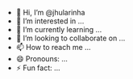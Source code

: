 - 👋 Hi, I’m @jhularinha
- 👀 I’m interested in ...
- 🌱 I’m currently learning ...
- 💞️ I’m looking to collaborate on ...
- 📫 How to reach me ...
- 😄 Pronouns: ...
- ⚡ Fun fact: ...

<!---
jhularinha/jhularinha is a ✨ special ✨ repository because its `README.md` (this file) appears on your GitHub profile.
You can click the Preview link to take a look at your changes.
--->
